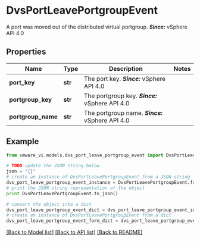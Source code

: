 # DvsPortLeavePortgroupEvent

A port was moved out of the distributed virtual portgroup.  ***Since:*** vSphere API 4.0 

## Properties
Name | Type | Description | Notes
------------ | ------------- | ------------- | -------------
**port_key** | **str** | The port key.  ***Since:*** vSphere API 4.0  | 
**portgroup_key** | **str** | The portgroup key.  ***Since:*** vSphere API 4.0  | 
**portgroup_name** | **str** | The portgroup name.  ***Since:*** vSphere API 4.0  | 

## Example

```python
from vmware_vi.models.dvs_port_leave_portgroup_event import DvsPortLeavePortgroupEvent

# TODO update the JSON string below
json = "{}"
# create an instance of DvsPortLeavePortgroupEvent from a JSON string
dvs_port_leave_portgroup_event_instance = DvsPortLeavePortgroupEvent.from_json(json)
# print the JSON string representation of the object
print DvsPortLeavePortgroupEvent.to_json()

# convert the object into a dict
dvs_port_leave_portgroup_event_dict = dvs_port_leave_portgroup_event_instance.to_dict()
# create an instance of DvsPortLeavePortgroupEvent from a dict
dvs_port_leave_portgroup_event_form_dict = dvs_port_leave_portgroup_event.from_dict(dvs_port_leave_portgroup_event_dict)
```
[[Back to Model list]](../README.md#documentation-for-models) [[Back to API list]](../README.md#documentation-for-api-endpoints) [[Back to README]](../README.md)


